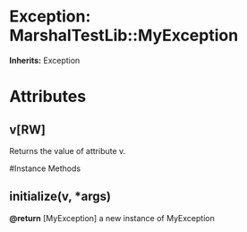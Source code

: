 # Exception: MarshalTestLib::MyException
**Inherits:** Exception
    



# Attributes
## v[RW] [](#attribute-i-v)
Returns the value of attribute v.


#Instance Methods
## initialize(v, *args) [](#method-i-initialize)

**@return** [MyException] a new instance of MyException

